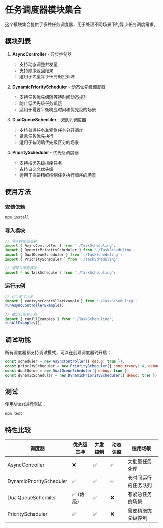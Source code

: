 # 任务调度器模块集合

这个模块集合提供了多种任务调度器，用于处理不同场景下的异步任务调度需求。

## 模块列表

1. **AsyncController** - 异步控制器
   - 支持动态调整并发量
   - 支持顺序返回结果
   - 适用于大量异步任务的批处理

2. **DynamicPriorityScheduler** - 动态优先级调度器
   - 支持任务优先级随等待时间动态提升
   - 防止低优先级任务饥饿
   - 适用于需要平衡响应时间和优先级的场景

3. **DualQueueScheduler** - 双队列调度器
   - 支持普通任务和紧急任务分开调度
   - 紧急任务优先执行
   - 适用于有明确优先级区分的场景

4. **PriorityScheduler** - 优先级调度器
   - 支持按优先级排序任务
   - 支持自定义优先级
   - 适用于需要精细控制任务执行顺序的场景

## 使用方法

### 安装依赖

```bash
npm install
```

### 导入模块

```javascript
// 导入特定调度器
import { AsyncController } from './TaskScheduling';
import { DynamicPriorityScheduler } from './TaskScheduling';
import { DualQueueScheduler } from './TaskScheduling';
import { PriorityScheduler } from './TaskScheduling';

// 或导入所有模块
import * as TaskSchedulers from './TaskScheduling';
```

### 运行示例

```javascript
// 运行单个示例
import { runAsyncControllerExample } from './TaskScheduling';
runAsyncControllerExample();

// 或运行所有示例
import { runAllExamples } from './TaskScheduling';
runAllExamples();
```

## 调试功能

所有调度器都支持调试模式，可以在创建调度器时开启：

```javascript
const scheduler = new AsyncController({ debug: true });
const priorityScheduler = new PriorityScheduler({ concurrency: 4, debug: true });
const dualQueue = new DualQueueScheduler({ debug: true });
const dynamicScheduler = new DynamicPriorityScheduler({ debug: true });
```

## 测试

使用Vitest进行测试：

```bash
npm test
```

## 特性比较

| 调度器 | 优先级支持 | 并发控制 | 动态调整 | 适用场景 |
|-------|-----------|---------|---------|---------|
| AsyncController | ❌ | ✅ | ✅ | 大批量任务处理 |
| DynamicPriorityScheduler | ✅ | ✅ | ✅ | 长时间运行的任务队列 |
| DualQueueScheduler | ✅ (两级) | ✅ | ❌ | 有紧急任务的场景 |
| PriorityScheduler | ✅ | ✅ | ❌ | 需要精细优先级控制 |
